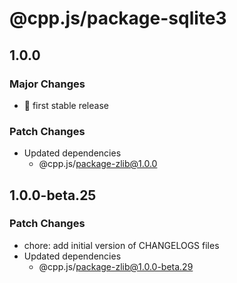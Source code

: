 # @cpp.js/package-sqlite3

## 1.0.0

### Major Changes

- 🚀 first stable release

### Patch Changes

- Updated dependencies
  - @cpp.js/package-zlib@1.0.0

## 1.0.0-beta.25

### Patch Changes

- chore: add initial version of CHANGELOGS files
- Updated dependencies
  - @cpp.js/package-zlib@1.0.0-beta.29
